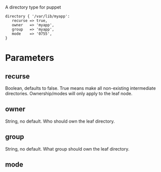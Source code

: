 A directory type for puppet

    directory { '/var/lib/myapp':
       recurse => true,
       owner   => 'myapp',
       group   => 'myapp',
       mode    => '0755',
    }


# Parameters

## recurse

Boolean, defaults to false.  True means make all non-existing
intermediate directories.  Ownership/modes will only apply to the
leaf node.

## owner

String, no default.  Who should own the leaf directory.

## group

String, no default.  What group should own the leaf directory.

## mode


